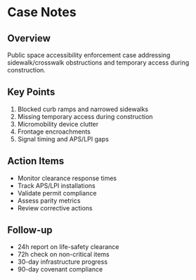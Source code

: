 # Case Notes

## Overview
Public space accessibility enforcement case addressing sidewalk/crosswalk obstructions and temporary access during construction.

## Key Points
1. Blocked curb ramps and narrowed sidewalks
2. Missing temporary access during construction
3. Micromobility device clutter
4. Frontage encroachments
5. Signal timing and APS/LPI gaps

## Action Items
- Monitor clearance response times
- Track APS/LPI installations
- Validate permit compliance
- Assess parity metrics
- Review corrective actions

## Follow-up
- 24h report on life-safety clearance
- 72h check on non-critical items
- 30-day infrastructure progress
- 90-day covenant compliance
